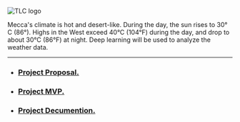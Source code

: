 

![TLC logo](https://www.socratesperezmd.com/wp-content/uploads/2019/09/Depositphotos_61868743_s-2019.jpg)


Mecca's climate is hot and desert-like. During the day, the sun rises to 30° C (86°). Highs in the West exceed 40°C (104°F) during the day, and drop to about 30°C (86°F) at night. Deep learning will be used to analyze the weather data.

 ---
 
 - ### [Project Proposal.](https://github.com/REHAB199/Saudi-Arabia-Weather-Deep-learning/blob/main/Documents/Proposal.md)
 - ### [Project MVP.]()
 - ### [Project Decumention.]()
